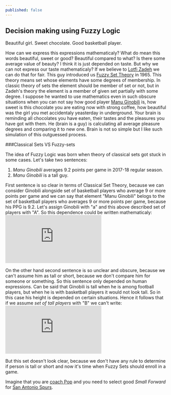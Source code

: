 ```yaml
---
published: false
---
```

## Decision making using Fuzzy Logic

Beautiful girl. Sweet chocolate. Good basketball player.

How can we express this expressions mathematicaly? What do mean this words beautiful, sweet or good? Beautiful compared to what? Is there some average value of beauty? I think it is just depended on taste. But why we can not express our taste mathematicaly? If we believe to [Lotfi Zadeh](https://en.wikipedia.org/wiki/Lotfi_A._Zadeh) we can do that for fair. This guy introduced us [Fuzzy Set Theory](https://en.wikipedia.org/wiki/Fuzzy_set) in 1965. This theory means set whose elements have some degrees of membership. In classic theory of sets the element should be member of set or not, but in Zadeh's theory the element is a member of given set partially with some degree.  I suppose he wanted to use mathematics even in such obscure situations when you can not say how good player [Manu Ginobili](https://en.wikipedia.org/wiki/Manu_Gin%C3%B3bili) is, how sweet is this chocolate you are eating now with strong coffee, how beautiful was the girl you met accidentaly yeasterday in underground. Your brain is reminding all chocolates you have eaten, their tastes and the pleasures you have got with them. He (brain is a guy) is calculating all average pleasure degrees and comparing it to new one. Brain is not so simple but I like such simulation of this outguessed process. 

###Classical Sets VS Fuzzy-sets

The idea of Fuzzy Logic was born when theory of classical sets got stuck in some cases. Let's take two sentences: 

1. _Manu Ginobili_ averages 9.2 points per game in 2017-18 regular season.
2. _Manu Ginobili_ is a tall guy.

First sentence is so clear in terms of Classical Set Theory, because we can consider Ginobili alongside set of basketball players who average 9 or more points per game and we can say that element "Manu Ginobili" belogs to the set of basketball players who averages 9 or more points per game, because his PPG is 9.2. Let's assign Ginobili with "a" and this above described set of players with "A". So this dependence could be written mathematicaly: ![aA](https://latex.codecogs.com/gif.latex?%5CLARGE%20a%5Cepsilon%20A)

On the other hand second sentence is so unclear and obscure, because we can't assume him as tall or short, because we don't compare him for someone or something. So this sentence only depended on human expressions. Can be said that Ginobili is tall when he is among football players, but when he is with basketball players it would not look tall. So in this case his height is depended on certain situations. Hence it follows that if we assume _set of tall players_ with "B" we can't write: ![](https://latex.codecogs.com/gif.latex?%5CLARGE%20a%5Cepsilon%20B)

But this set doesn't look clear, because we don't have any rule to determine if person is tall or short and now it's time when Fuzzy Sets should enroll in a game. 

Imagine that you are [coach Pop](https://en.wikipedia.org/wiki/Gregg_Popovich) and you need to select good _Small Forward_ for [San Antonio Spurs](https://en.wikipedia.org/wiki/San_Antonio_Spurs).
